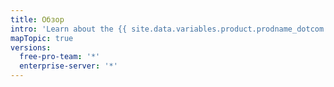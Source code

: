 ```yaml
---
title: Обзор
intro: 'Learn about the {{ site.data.variables.product.prodname_dotcom }} flow and different ways to collaborate on and discuss your projects.'
mapTopic: true
versions:
  free-pro-team: '*'
  enterprise-server: '*'
---
```


